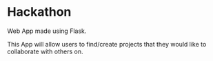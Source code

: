 # Hackathon

Web App made using Flask. 

This App will allow users to find/create projects that they would like to collaborate with others on.
